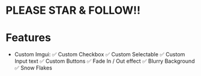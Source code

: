 # PLEASE STAR & FOLLOW!! 

# Features

- Custom Imgui:
✅ Custom Checkbox
✅ Custom Selectable
✅ Custom Input text
✅ Custom Buttons
✅ Fade In / Out effect
✅ Blurry Background
✅ Snow Flakes

